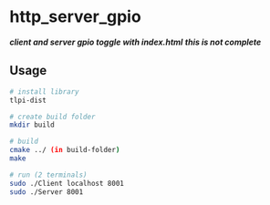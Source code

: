 # http_server_gpio
***client and server gpio toggle with index.html***
***this is not complete***

## Usage

```bash
# install library
tlpi-dist

# create build folder
mkdir build

# build
cmake ../ (in build-folder)
make

# run (2 terminals)
sudo ./Client localhost 8001
sudo ./Server 8001
 ```
 
